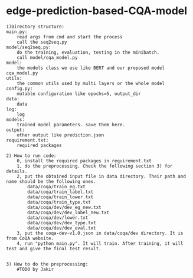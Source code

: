 # edge-prediction-based-CQA-model
    1)Directory structure:
    main.py: 
        read args from cmd and start the process 
        call the seq2seq.py
    model/seq2seq.py:
        do the training, evaluation, testing in the minibatch.
        call model/cqa_model.py
    model: 
        the models class we use like BERT and our proposed model cqa_model.py  
    utils:
        the common utils used by multi layers or the whole model
    config.py:
        mutable configuration like epochs=5, output_dir
    data:
        data
    log:
        log 
    models:
        trained model parameters. save them here.
    output:
        other output like prediction.json
    requirement.txt:
        required packages
    
    2) How to run code:
        0, install the required packages in requirement.txt
        1, do the preprocessing. Check the following section 3) for details.
        2, put the obtained input file in data directory. Their path and name should be the following ones.
            data/coqa/train_eg.txt
            data/coqa/train_label.txt
            data/coqa/train_lower.txt
            data/coqa/train_type.txt
            data/coqa/dev/dev_eg_new.txt
            data/coqa/dev/dev_label_new.txt
            data/coqa/dev/lower.txt
            data/coqa/dev/dev_type.txt
            data/coqa/dev/dev_eval.txt
        3, put the coqa-dev-v1.0.json in data/coqa/dev directory. It is from CoQA website.
        4, run "python main.py". It will train. After training, it will test and give the final test result.


    3) How to do the preprocessing:
        #TODO by Jakir



   
    
    

    
